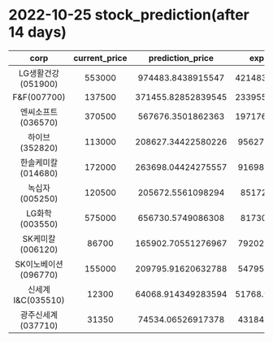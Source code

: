 # 2022-10-25 stock_prediction(after 14 days)

|   corp   |   current_price   |   prediction_price   |   expected_profit   |
|:--------:|:-----------------:|:--------------------:|:-------------------:|
|LG생활건강(051900)|553000|974483.8438915547|421483.84389155474|
|F&F(007700)|137500|371455.82852839545|233955.82852839545|
|엔씨소프트(036570)|370500|567676.3501862363|197176.35018623632|
|하이브(352820)|113000|208627.34422580226|95627.34422580226|
|한솔케미칼(014680)|172000|263698.04424275557|91698.04424275557|
|녹십자(005250)|120500|205672.5561098294|85172.5561098294|
|LG화학(003550)|575000|656730.5749086308|81730.5749086308|
|SK케미칼(006120)|86700|165902.70551276967|79202.70551276967|
|SK이노베이션(096770)|155000|209795.91620632788|54795.91620632788|
|신세계 I&C(035510)|12300|64068.914349283594|51768.914349283594|
|광주신세계(037710)|31350|74534.06526917378|43184.06526917378|
